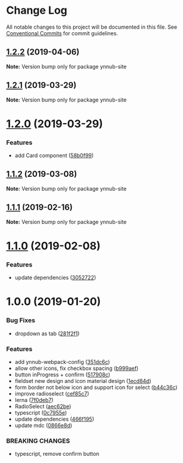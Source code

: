 # Change Log

All notable changes to this project will be documented in this file.
See [Conventional Commits](https://conventionalcommits.org) for commit guidelines.

## [1.2.2](https://github.com/christophehurpeau/ynnub/compare/ynnub-site@1.2.1...ynnub-site@1.2.2) (2019-04-06)

**Note:** Version bump only for package ynnub-site





## [1.2.1](https://github.com/christophehurpeau/ynnub/compare/ynnub-site@1.2.0...ynnub-site@1.2.1) (2019-03-29)

**Note:** Version bump only for package ynnub-site





# [1.2.0](https://github.com/christophehurpeau/ynnub/compare/ynnub-site@1.1.2...ynnub-site@1.2.0) (2019-03-29)


### Features

* add Card component ([58b0f99](https://github.com/christophehurpeau/ynnub/commit/58b0f99))





## [1.1.2](https://github.com/christophehurpeau/ynnub/compare/ynnub-site@1.1.1...ynnub-site@1.1.2) (2019-03-08)

**Note:** Version bump only for package ynnub-site





## [1.1.1](https://github.com/christophehurpeau/ynnub/compare/ynnub-site@1.1.0...ynnub-site@1.1.1) (2019-02-16)

**Note:** Version bump only for package ynnub-site





# [1.1.0](https://github.com/christophehurpeau/ynnub/compare/ynnub-site@1.0.0...ynnub-site@1.1.0) (2019-02-08)


### Features

* update dependencies ([3052722](https://github.com/christophehurpeau/ynnub/commit/3052722))





# 1.0.0 (2019-01-20)


### Bug Fixes

* dropdown as tab ([281f2f1](https://github.com/christophehurpeau/ynnub/commit/281f2f1))


### Features

* add ynnub-webpack-config ([351dc6c](https://github.com/christophehurpeau/ynnub/commit/351dc6c))
* allow other icons, fix checkbox spacing ([b999aef](https://github.com/christophehurpeau/ynnub/commit/b999aef))
* button inProgress + confirm ([517908c](https://github.com/christophehurpeau/ynnub/commit/517908c))
* fieldset new design and icon material design ([1ecd84d](https://github.com/christophehurpeau/ynnub/commit/1ecd84d))
* form border not below icon and support icon for select ([b44c36c](https://github.com/christophehurpeau/ynnub/commit/b44c36c))
* improve radioselect ([cef85c7](https://github.com/christophehurpeau/ynnub/commit/cef85c7))
* lerna ([7f0deb7](https://github.com/christophehurpeau/ynnub/commit/7f0deb7))
* RadioSelect ([aec62be](https://github.com/christophehurpeau/ynnub/commit/aec62be))
* typescript ([0c7955e](https://github.com/christophehurpeau/ynnub/commit/0c7955e))
* update dependencies ([466f195](https://github.com/christophehurpeau/ynnub/commit/466f195))
* update mdc ([0866e8d](https://github.com/christophehurpeau/ynnub/commit/0866e8d))


### BREAKING CHANGES

* typescript, remove confirm button

